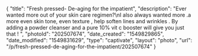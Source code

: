 {
    "title": "Fresh pressed- De-aging for the impatient",
    "description": "Ever wanted more out of your skin care regimen?\nI also always wanted more .a more even skin tone, even texture , help soften lines and wrinkles . By adding a powder cleanser and a pure 10% vit c booster will give you just that ! ",
    "photoId": "202507674",
    "date_created": "1549829865",
    "date_modified": "1549831629",
    "type": "captivate",
    "layout": "photo",
    "url": "\/p\/fresh-pressed-de-aging-for-the-impatient\/202507674"
}